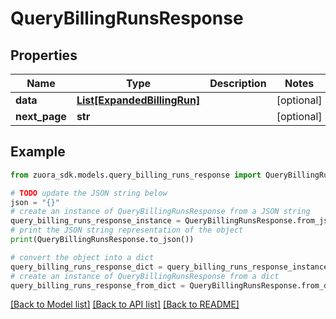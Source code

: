 # QueryBillingRunsResponse



## Properties

Name | Type | Description | Notes
------------ | ------------- | ------------- | -------------
**data** | [**List[ExpandedBillingRun]**](ExpandedBillingRun.md) |  | [optional] 
**next_page** | **str** |  | [optional] 

## Example

```python
from zuora_sdk.models.query_billing_runs_response import QueryBillingRunsResponse

# TODO update the JSON string below
json = "{}"
# create an instance of QueryBillingRunsResponse from a JSON string
query_billing_runs_response_instance = QueryBillingRunsResponse.from_json(json)
# print the JSON string representation of the object
print(QueryBillingRunsResponse.to_json())

# convert the object into a dict
query_billing_runs_response_dict = query_billing_runs_response_instance.to_dict()
# create an instance of QueryBillingRunsResponse from a dict
query_billing_runs_response_from_dict = QueryBillingRunsResponse.from_dict(query_billing_runs_response_dict)
```
[[Back to Model list]](../README.md#documentation-for-models) [[Back to API list]](../README.md#documentation-for-api-endpoints) [[Back to README]](../README.md)


